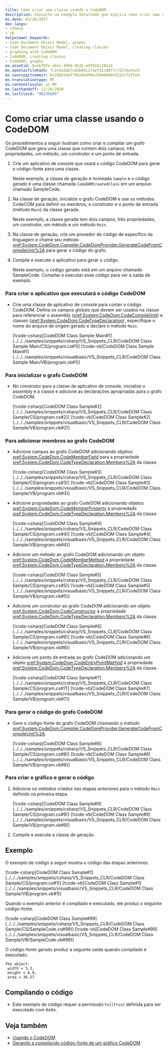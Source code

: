 ```yaml
---
title: Como criar uma classe usando o CodeDOM
description: Consulte um exemplo detalhado que explica como criar uma classe usando o Modelo de Objeto do Documento de Código (CodeDOM).
ms.date: 03/30/2017
dev_langs:
- csharp
- vb
helpviewer_keywords:
- Code Document Object Model, graphs
- Code Document Object Model, creating classes
- graphing with CodeDOM
- CodeDOM, creating classes
- CodeDOM, graphs
ms.assetid: 0ceb70fe-36e1-49bb-922b-e9f615c20a14
ms.openlocfilehash: 7c2cda2bb7cbdb93c27aef91c08f7c7227da7eed
ms.sourcegitcommit: bc293b14af795e0e999e3304dd40c0222cf2ffe4
ms.translationtype: MT
ms.contentlocale: pt-BR
ms.lasthandoff: 11/26/2020
ms.locfileid: "96235695"
---
```

# <a name="how-to-create-a-class-using-codedom"></a>Como criar uma classe usando o CodeDOM

Os procedimentos a seguir ilustram como criar e compilar um grafo CodeDOM que gera uma classe que contém dois campos, três propriedades, um método, um construtor e um ponto de entrada.  
  
1. Crie um aplicativo de console que usará o código CodeDOM para gerar o código-fonte para uma classe.  
  
     Neste exemplo, a classe de geração é nomeada `Sample` e o código gerado é uma classe chamada `CodeDOMCreatedClass` em um arquivo chamado SampleCode.  
  
2. Na classe de geração, inicialize o grafo CodeDOM e use os métodos CodeCOM para definir os membros, o construtor e o ponto de entrada (método `Main`) da classe gerada.  
  
     Neste exemplo, a classe gerada tem dois campos, três propriedades, um construtor, um método e um método `Main`.  
  
3. Na classe de geração, crie um provedor de código de específico da linguagem e chame seu método <xref:System.CodeDom.Compiler.CodeDomProvider.GenerateCodeFromCompileUnit%2A> para gerar o código do grafo.  
  
4. Compile e execute o aplicativo para gerar o código.  
  
     Neste exemplo, o código gerado está em um arquivo chamado SampleCode. Compilar e executar esse código para ver a saída de exemplo.  
  
### <a name="to-create-the-application-that-will-execute-the-codedom-code"></a>Para criar o aplicativo que executará o código CodeDOM  
  
- Crie uma classe de aplicativo de console para conter o código CodeDOM. Defina os campos globais que devem ser usados na classe para referenciar o assembly (<xref:System.CodeDom.CodeCompileUnit>) e classes (<xref:System.CodeDom.CodeTypeDeclaration>), especifique o nome do arquivo de origem gerado e declare o método `Main`.  
  
     [!code-csharp[CodeDOM Class Sample Main#1](../../../samples/snippets/csharp/VS_Snippets_CLR/CodeDOM Class Sample Main/CS/program.cs#1)]
     [!code-vb[CodeDOM Class Sample Main#1](../../../samples/snippets/visualbasic/VS_Snippets_CLR/CodeDOM Class Sample Main/VB/program.vb#1)]  
  
### <a name="to-initialize-the-codedom-graph"></a>Para inicializar o grafo CodeDOM  
  
- No construtor para a classe de aplicativo de console, inicialize o assembly e a classe e adicione as declarações apropriadas para o grafo CodeDOM.  
  
     [!code-csharp[CodeDOM Class Sample#2](../../../samples/snippets/csharp/VS_Snippets_CLR/CodeDOM Class Sample/CS/program.cs#2)]
     [!code-vb[CodeDOM Class Sample#2](../../../samples/snippets/visualbasic/VS_Snippets_CLR/CodeDOM Class Sample/VB/program.vb#2)]  
  
### <a name="to-add-members-to-the-codedom-graph"></a>Para adicionar membros ao grafo CodeDOM  
  
- Adicione campos ao grafo CodeDOM adicionando objetos <xref:System.CodeDom.CodeMemberField> para a propriedade <xref:System.CodeDom.CodeTypeDeclaration.Members%2A> da classe.  
  
     [!code-csharp[CodeDOM Class Sample#3](../../../samples/snippets/csharp/VS_Snippets_CLR/CodeDOM Class Sample/CS/program.cs#3)]
     [!code-vb[CodeDOM Class Sample#3](../../../samples/snippets/visualbasic/VS_Snippets_CLR/CodeDOM Class Sample/VB/program.vb#3)]  
  
- Adicione propriedades ao grafo CodeDOM adicionando objetos <xref:System.CodeDom.CodeMemberProperty> à propriedade <xref:System.CodeDom.CodeTypeDeclaration.Members%2A> da classe.  
  
     [!code-csharp[CodeDOM Class Sample#4](../../../samples/snippets/csharp/VS_Snippets_CLR/CodeDOM Class Sample/CS/program.cs#4)]
     [!code-vb[CodeDOM Class Sample#4](../../../samples/snippets/visualbasic/VS_Snippets_CLR/CodeDOM Class Sample/VB/program.vb#4)]  
  
- Adicione um método ao grafo CodeDOM adicionando um objeto <xref:System.CodeDom.CodeMemberMethod> à propriedade <xref:System.CodeDom.CodeTypeDeclaration.Members%2A> da classe.  
  
     [!code-csharp[CodeDOM Class Sample#5](../../../samples/snippets/csharp/VS_Snippets_CLR/CodeDOM Class Sample/CS/program.cs#5)]
     [!code-vb[CodeDOM Class Sample#5](../../../samples/snippets/visualbasic/VS_Snippets_CLR/CodeDOM Class Sample/VB/program.vb#5)]  
  
- Adicione um construtor ao grafo CodeDOM adicionando um objeto <xref:System.CodeDom.CodeConstructor> à propriedade <xref:System.CodeDom.CodeTypeDeclaration.Members%2A> da classe.  
  
     [!code-csharp[CodeDOM Class Sample#6](../../../samples/snippets/csharp/VS_Snippets_CLR/CodeDOM Class Sample/CS/program.cs#6)]
     [!code-vb[CodeDOM Class Sample#6](../../../samples/snippets/visualbasic/VS_Snippets_CLR/CodeDOM Class Sample/VB/program.vb#6)]  
  
- Adicione um ponto de entrada ao grafo CodeDOM adicionando um objeto <xref:System.CodeDom.CodeEntryPointMethod> à propriedade <xref:System.CodeDom.CodeTypeDeclaration.Members%2A> da classe.  
  
     [!code-csharp[CodeDOM Class Sample#7](../../../samples/snippets/csharp/VS_Snippets_CLR/CodeDOM Class Sample/CS/program.cs#7)]
     [!code-vb[CodeDOM Class Sample#7](../../../samples/snippets/visualbasic/VS_Snippets_CLR/CodeDOM Class Sample/VB/program.vb#7)]  
  
### <a name="to-generate-the-code-from-the-codedom-graph"></a>Para gerar o código do grafo CodeDOM  
  
- Gere o código-fonte do grafo CodeDOM chamando o método <xref:System.CodeDom.Compiler.CodeDomProvider.GenerateCodeFromCompileUnit%2A>.  
  
     [!code-csharp[CodeDOM Class Sample#8](../../../samples/snippets/csharp/VS_Snippets_CLR/CodeDOM Class Sample/CS/program.cs#8)]
     [!code-vb[CodeDOM Class Sample#8](../../../samples/snippets/visualbasic/VS_Snippets_CLR/CodeDOM Class Sample/VB/program.vb#8)]  
  
### <a name="to-create-the-graph-and-generate-the-code"></a>Para criar o gráfico e gerar o código  
  
1. Adicione os métodos criados nas etapas anteriores para o método `Main` definido na primeira etapa.  
  
     [!code-csharp[CodeDOM Class Sample#9](../../../samples/snippets/csharp/VS_Snippets_CLR/CodeDOM Class Sample/CS/program.cs#9)]
     [!code-vb[CodeDOM Class Sample#9](../../../samples/snippets/visualbasic/VS_Snippets_CLR/CodeDOM Class Sample/VB/program.vb#9)]  
  
2. Compile e execute a classe de geração.  
  
## <a name="example"></a>Exemplo  

 O exemplo de código a seguir mostra o código das etapas anteriores.  
  
 [!code-csharp[CodeDOM Class Sample#1](../../../samples/snippets/csharp/VS_Snippets_CLR/CodeDOM Class Sample/CS/program.cs#1)]
 [!code-vb[CodeDOM Class Sample#1](../../../samples/snippets/visualbasic/VS_Snippets_CLR/CodeDOM Class Sample/VB/program.vb#1)]  
  
 Quando o exemplo anterior é compilado e executado, ele produz o seguinte código-fonte.  
  
 [!code-csharp[CodeDOM Class Sample#99](../../../samples/snippets/csharp/VS_Snippets_CLR/CodeDOM Class Sample/CS/SampleCode.cs#99)]
 [!code-vb[CodeDOM Class Sample#99](../../../samples/snippets/visualbasic/VS_Snippets_CLR/CodeDOM Class Sample/VB/SampleCode.vb#99)]  
  
 O código-fonte gerado produz a seguinte saída quando compilado e executado.  
  
```output
The object:  
 width = 5.3,  
 height = 6.9,  
 area = 36.57  
```  
  
## <a name="compiling-the-code"></a>Compilando o código  
  
- Este exemplo de código requer a permissão `FullTrust` definida para ser executado com êxito.  
  
## <a name="see-also"></a>Veja também

- [Usando o CodeDOM](using-the-codedom.md)
- [Gerando e compilando código-fonte de um gráfico CodeDOM](generating-and-compiling-source-code-from-a-codedom-graph.md)
